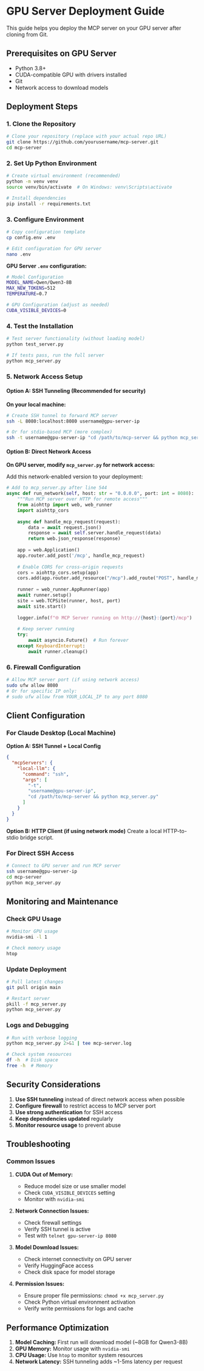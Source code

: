 # GPU Server Deployment Guide

This guide helps you deploy the MCP server on your GPU server after cloning from Git.

## Prerequisites on GPU Server

- Python 3.8+
- CUDA-compatible GPU with drivers installed
- Git
- Network access to download models

## Deployment Steps

### 1. Clone the Repository

```bash
# Clone your repository (replace with your actual repo URL)
git clone https://github.com/yourusername/mcp-server.git
cd mcp-server
```

### 2. Set Up Python Environment

```bash
# Create virtual environment (recommended)
python -m venv venv
source venv/bin/activate  # On Windows: venv\Scripts\activate

# Install dependencies
pip install -r requirements.txt
```

### 3. Configure Environment

```bash
# Copy configuration template
cp config.env .env

# Edit configuration for GPU server
nano .env
```

**GPU Server `.env` configuration:**
```bash
# Model Configuration
MODEL_NAME=Qwen/Qwen3-8B
MAX_NEW_TOKENS=512
TEMPERATURE=0.7

# GPU Configuration (adjust as needed)
CUDA_VISIBLE_DEVICES=0
```

### 4. Test the Installation

```bash
# Test server functionality (without loading model)
python test_server.py

# If tests pass, run the full server
python mcp_server.py
```

### 5. Network Access Setup

#### Option A: SSH Tunneling (Recommended for security)

**On your local machine:**
```bash
# Create SSH tunnel to forward MCP server
ssh -L 8080:localhost:8080 username@gpu-server-ip

# Or for stdio-based MCP (more complex)
ssh -t username@gpu-server-ip "cd /path/to/mcp-server && python mcp_server.py"
```

#### Option B: Direct Network Access

**On GPU server, modify `mcp_server.py` for network access:**

Add this network-enabled version to your deployment:

```python
# Add to mcp_server.py after line 544
async def run_network(self, host: str = "0.0.0.0", port: int = 8080):
    """Run MCP server over HTTP for remote access"""
    from aiohttp import web, web_runner
    import aiohttp_cors
    
    async def handle_mcp_request(request):
        data = await request.json()
        response = await self.server.handle_request(data)
        return web.json_response(response)
    
    app = web.Application()
    app.router.add_post('/mcp', handle_mcp_request)
    
    # Enable CORS for cross-origin requests
    cors = aiohttp_cors.setup(app)
    cors.add(app.router.add_resource("/mcp").add_route("POST", handle_mcp_request))
    
    runner = web_runner.AppRunner(app)
    await runner.setup()
    site = web.TCPSite(runner, host, port)
    await site.start()
    
    logger.info(f"🌐 MCP Server running on http://{host}:{port}/mcp")
    
    # Keep server running
    try:
        await asyncio.Future()  # Run forever
    except KeyboardInterrupt:
        await runner.cleanup()
```

### 6. Firewall Configuration

```bash
# Allow MCP server port (if using network access)
sudo ufw allow 8080
# Or for specific IP only:
# sudo ufw allow from YOUR_LOCAL_IP to any port 8080
```

## Client Configuration

### For Claude Desktop (Local Machine)

**Option A: SSH Tunnel + Local Config**
```json
{
  "mcpServers": {
    "local-llm": {
      "command": "ssh",
      "args": [
        "-t", 
        "username@gpu-server-ip", 
        "cd /path/to/mcp-server && python mcp_server.py"
      ]
    }
  }
}
```

**Option B: HTTP Client (if using network mode)**
Create a local HTTP-to-stdio bridge script.

### For Direct SSH Access

```bash
# Connect to GPU server and run MCP server
ssh username@gpu-server-ip
cd mcp-server
python mcp_server.py
```

## Monitoring and Maintenance

### Check GPU Usage
```bash
# Monitor GPU usage
nvidia-smi -l 1

# Check memory usage
htop
```

### Update Deployment
```bash
# Pull latest changes
git pull origin main

# Restart server
pkill -f mcp_server.py
python mcp_server.py
```

### Logs and Debugging
```bash
# Run with verbose logging
python mcp_server.py 2>&1 | tee mcp-server.log

# Check system resources
df -h  # Disk space
free -h  # Memory
```

## Security Considerations

1. **Use SSH tunneling** instead of direct network access when possible
2. **Configure firewall** to restrict access to MCP server port
3. **Use strong authentication** for SSH access
4. **Keep dependencies updated** regularly
5. **Monitor resource usage** to prevent abuse

## Troubleshooting

### Common Issues

1. **CUDA Out of Memory:**
   - Reduce model size or use smaller model
   - Check `CUDA_VISIBLE_DEVICES` setting
   - Monitor with `nvidia-smi`

2. **Network Connection Issues:**
   - Check firewall settings
   - Verify SSH tunnel is active
   - Test with `telnet gpu-server-ip 8080`

3. **Model Download Issues:**
   - Check internet connectivity on GPU server
   - Verify HuggingFace access
   - Check disk space for model storage

4. **Permission Issues:**
   - Ensure proper file permissions: `chmod +x mcp_server.py`
   - Check Python virtual environment activation
   - Verify write permissions for logs and cache

## Performance Optimization

1. **Model Caching:** First run will download model (~8GB for Qwen3-8B)
2. **GPU Memory:** Monitor usage with `nvidia-smi`
3. **CPU Usage:** Use `htop` to monitor system resources
4. **Network Latency:** SSH tunneling adds ~1-5ms latency per request

